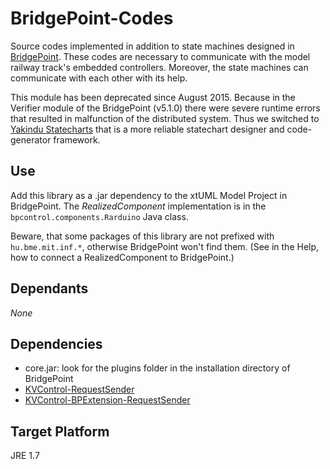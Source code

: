 # BridgePoint-Codes

Source codes implemented in addition to state machines designed in [BridgePoint](http://xtuml.org). These codes are necessary to communicate with the model railway track's embedded controllers. Moreover, the state machines can communicate with each other with its help.

This module has been deprecated since August 2015. Because in the Verifier module of the BridgePoint (v5.1.0) there were severe runtime errors that resulted in malfunction of the distributed system. Thus we switched to [Yakindu Statecharts](https://www.itemis.com/en/yakindu/statechart-tools/) that is a more reliable statechart designer and code-generator framework.

## Use

Add this library as a .jar dependency to the xtUML Model Project in BridgePoint. The *RealizedComponent* implementation is in the `bpcontrol.components.Rarduino` Java class.

Beware, that some packages of this library are not prefixed with `hu.bme.mit.inf.*`, otherwise BridgePoint won't find them. (See in the Help, how to connect a RealizedComponent to BridgePoint.)

## Dependants

*None*

## Dependencies

* core.jar: look for the plugins folder in the installation directory of BridgePoint
* [KVControl-RequestSender](https://github.com/FTSRG/BME-MODES3/tree/master/kvcontrol-requestsender)
* [KVControl-BPExtension-RequestSender](https://github.com/FTSRG/BME-MODES3/tree/master/kvcontrol-bpextension-requestsender)

## Target Platform
JRE 1.7